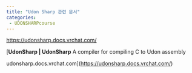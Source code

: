 ```yaml
---
title: "Udon Sharp 관련 문서"
categories:
 - UDONSHARPcourse
---
```









<https://udonsharp.docs.vrchat.com/>





 



[**UdonSharp | UdonSharp**
A compiler for compiling C to Udon assembly


udonsharp.docs.vrchat.com](https://udonsharp.docs.vrchat.com/)




 



​





 

